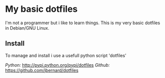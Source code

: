 # My basic dotfiles

I'm not a programmer but i like to learn things.
This is my very basic dotfiles in Debian/GNU Linux.

## Install

To manage and install i use a usefull python script 'dotfiles'

*Python:* <http://pypi.python.org/pypi/dotfiles>
*Github:* <https://github.com/jbernard/dotfiles>
